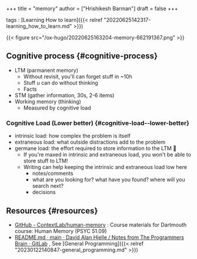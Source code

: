 +++
title = "memory"
author = ["Hrishikesh Barman"]
draft = false
+++

tags
: [Learning How to learn]({{< relref "20220625142317-learning_how_to_learn.md" >}})

{{< figure src="/ox-hugo/20220625163204-memory-662191367.png" >}}


## Cognitive process {#cognitive-process}

-   LTM (parmanent memory)
    -   Without revisit, you'll can forget stuff in ~10h
    -   Stuff u can do without thinking
    -   Facts
-   STM (gather information, 30s, 2-6 items)
-   Working memory (thinking)
    -   Measured by cognitive load


### Cognitive Load (Lower better) {#cognitive-load--lower-better}

-   intrinsic load: how complex the problem is itself
-   extraneous load: what outside distractions add to the problem
-   germane load: the effort required to store information to the LTM 🌟
    -   If you're maxed in intrinsic and extraneous load, you won't be able to store stuff to LTM!
    -   Writing can help keeping the intrinsic and extraneous load low here
        -   notes/comments
        -   what are you looking for? what have you found? where will you search next?
        -   decisions


## Resources {#resources}

-   [GitHub - ContextLab/human-memory](https://github.com/ContextLab/human-memory) :  Course materials for Dartmouth course: Human Memory (PSYC 51.09)
-   [README.md · main · David Alan Hjelle / Notes from <span class="underline">The Programmers Brain</span> · GitLab](https://gitlab.com/dahjelle/notes-from-the-programmers-brain/-/blob/main/README.md) , See [General Programming]({{< relref "20230122140847-general_programming.md" >}})
